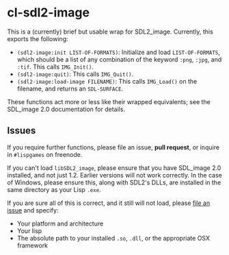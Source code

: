 # cl-sdl2-image

This is a (currently) brief but usable wrap for SDL2_image.  Currently, this exports the following:

* `(sdl2-image:init LIST-OF-FORMATS)`: Initialize and load `LIST-OF-FORMATS`, which should be a list of any combination of the keyword `:png`, `:jpg`, and `:tif`.  This calls `IMG_Init()`.
* `(sdl2-image:quit)`: This calls `IMG_Quit()`.
* `(sdl2-image:load-image FILENAME)`: This calls `IMG_Load()` on the filename, and returns an `SDL-SURFACE`.

These functions act more or less like their wrapped equivalents; see the SDL_image 2.0 documentation for details.

## Issues

If you require further functions, please file an issue, **pull request**, or inquire in `#lispgames` on freenode.

If you can't load `libSDL2_image`, please ensure that you have SDL_image 2.0 installed, and not just 1.2.  Earlier versions will not work correctly.  In the case of Windows, please ensure this, along with SDL2's DLLs, are installed in the same directory as your Lisp `.exe`.

If you are sure all of this is correct, and it still will not load, please [file an issue](https://github.com/lispgames/cl-sdl2-image/issues/new) and specify:

* Your platform and architecture
* Your lisp
* The absolute path to your installed `.so`, `.dll`, or the appropriate OSX framework
